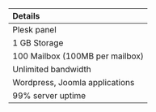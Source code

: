 | Details                         |
| :------------------------------ |
| Plesk panel                     |
| 1 GB Storage                    |
| 100 Mailbox (100MB per mailbox) |
| Unlimited bandwidth             |
| Wordpress, Joomla applications  |
| 99% server uptime               |
